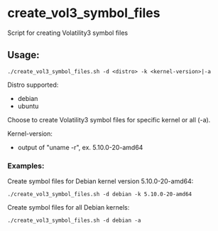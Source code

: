 # create_vol3_symbol_files
Script for creating Volatility3 symbol files

## Usage:
~~~
./create_vol3_symbol_files.sh -d <distro> -k <kernel-version>|-a
~~~
Distro supported:
* debian
* ubuntu

Choose to create Volatility3 symbol files for specific kernel or all (-a).

Kernel-version:
* output of "uname -r", ex. 5.10.0-20-amd64

### Examples:

Create symbol files for Debian kernel version 5.10.0-20-amd64:
~~~
./create_vol3_symbol_files.sh -d debian -k 5.10.0-20-amd64
~~~
Create symbol files for all Debian kernels:
~~~
./create_vol3_symbol_files.sh -d debian -a
~~~
